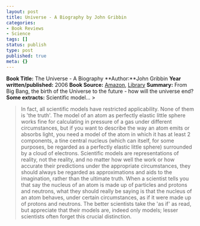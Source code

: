 ```yaml
---
layout: post
title: Universe - A Biography by John Gribbin
categories:
- Book Reviews
- Science
tags: []
status: publish
type: post
published: true
meta: {}
---
```

**Book Title:** The Universe - A Biography **Author:**John Gribbin **Year written/published:** 2006 **Book Source:** [Amazon](http://www.amazon.co.uk/Universe-Biography-John-Gribbin/dp/0713998571), [Library](http://vistaweb.nlb.gov.sg/cgi-bin/cw_cgi?fullRecord+11667+3002+12837611+1+2) **Summary:** From Big Bang, the birth of the Universe to the future - how will the universe end? **Some extracts:** Scientific model... >  

> In fact, all scientific models have restricted applicability. None of them is 'the truth'. The model of an atom as perfectly elastic little sphere works fine for calculating in pressure of a gas under different circumstances, but if you want to describe the way an atom emits or absorbs light, you need a model of the atom in which it has at least 2 components, a tine central nucleus (which can itself, for some purposes, be regarded as a perfectly elastic little sphere) surrounded by a cloud of electrons. Scientific models are representations of reality, not the reality, and no matter how well the work or how accurate their predictions under the appropriate circumstances, they should always be regarded as approximations and aids to the imagination, rather than the ultimate truth. When a scientist tells you that say the nucleus of an atom is made up of particles and protons and neutrons, what they should really be saying is that the nucleus of an atom behaves, under certain circumstances, as if it were made up of protons and neutrons. The better scientists take the 'as if' as read, but appreciate that their models are, indeed only models; lesser scientists often forget this crucial distinction.

 

